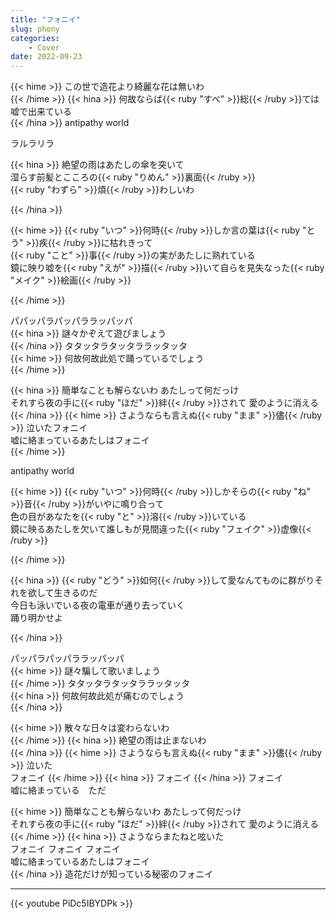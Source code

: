 ```yaml
---
title: "フォニイ"
slug: phony
categories:
    - Cover
date: 2022-09-23
---
```


{{< hime >}}
この世で造花より綺麗な花は無いわ  
{{< /hime >}}
{{< hina >}}
何故ならば{{< ruby "すべ" >}}総{{< /ruby >}}ては嘘で出来ている  
{{< /hina >}}
antipathy world  

ラルラリラ

{{< hina >}}
絶望の雨はあたしの傘を突いて  
湿らす前髪とこころの{{< ruby "りめん" >}}裏面{{< /ruby >}}  
{{< ruby "わずら" >}}煩{{< /ruby >}}わしいわ  

{{< /hina >}}

{{< hime >}}
{{< ruby "いつ" >}}何時{{< /ruby >}}しか言の葉は{{< ruby "とう" >}}疾{{< /ruby >}}に枯れきって  
{{< ruby "こと" >}}事{{< /ruby >}}の実があたしに熟れている  
鏡に映り嘘を{{< ruby "えが" >}}描{{< /ruby >}}いて自らを見失なった{{< ruby "メイク" >}}絵画{{< /ruby >}}  

{{< /hime >}}

パパッパラパッパララッパッパ  
{{< hina >}}
謎々かぞえて遊びましょう  
{{< /hina >}}
タタッタラタッタララッタッタ  
{{< hime >}}
何故何故此処で踊っているでしょう  
{{< /hime >}}

{{< hina >}}
簡単なことも解らないわ あたしって何だっけ  
それすら夜の手に{{< ruby "ほだ" >}}絆{{< /ruby >}}されて 愛のように消える  
{{< /hina >}}
{{< hime >}}
さようならも言えぬ{{< ruby "まま" >}}儘{{< /ruby >}} 泣いたフォニイ  
嘘に絡まっているあたしはフォニイ  
{{< /hime >}}

antipathy world  

{{< hime >}}
{{< ruby "いつ" >}}何時{{< /ruby >}}しかそらの{{< ruby "ね" >}}音{{< /ruby >}}がいやに鳴り合って    
色の目があなたを{{< ruby "と" >}}溶{{< /ruby >}}いている  
鏡に映るあたしを欠いて誰しもが見間違った{{< ruby "フェイク" >}}虚像{{< /ruby >}}  

{{< /hime >}}

{{< hina >}}
{{< ruby "どう" >}}如何{{< /ruby >}}して愛なんてものに群がりそれを欲して生きるのだ  
今日も泳いでいる夜の電車が通り去っていく  
踊り明かせよ  

{{< /hina >}}

パッパラパッパララッパッパ  
{{< hime >}}
謎々騙して歌いましょう  
{{< /hime >}}
タタッタラタッタララッタッタ  
{{< hina >}}
何故何故此処が痛むのでしょう  
{{< /hina >}}

{{< hime >}}
散々な日々は変わらないわ  
{{< /hime >}}
{{< hina >}}
絶望の雨は止まないわ  
{{< /hina >}}
{{< hime >}}
さようならも言えぬ{{< ruby "まま" >}}儘{{< /ruby >}} 泣いた  
フォニイ 
{{< /hime >}}
{{< hina >}}
フォニイ 
{{< /hina >}}
フォニイ  
嘘に絡まっている　ただ  

{{< hime >}}
簡単なことも解らないわ あたしって何だっけ  
それすら夜の手に{{< ruby "ほだ" >}}絆{{< /ruby >}}されて 愛のように消える  
{{< /hime >}}
{{< hina >}}
さようならまたねと呟いた  
フォニイ フォニイ フォニイ  
嘘に絡まっているあたしはフォニイ  
{{< /hina >}}
造花だけが知っている秘密のフォニイ  

---

{{< youtube PiDc5IBYDPk >}}